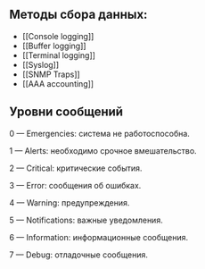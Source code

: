 ## Методы сбора данных:

- [[Console logging]]
- [[Buffer logging]]
- [[Terminal logging]]
- [[Syslog]]
- [[SNMP Traps]]
- [[AAA accounting]]

## Уровни сообщений

0 — Emergencies: система не работоспособна.

1 — Alerts: необходимо срочное вмешательство.

2 — Critical: критические события.

3 — Error: сообщения об ошибках.

4 — Warning: предупреждения.

5 — Notifications: важные уведомления.

6 — Information: информационные сообщения.

7 — Debug: отладочные сообщения.
